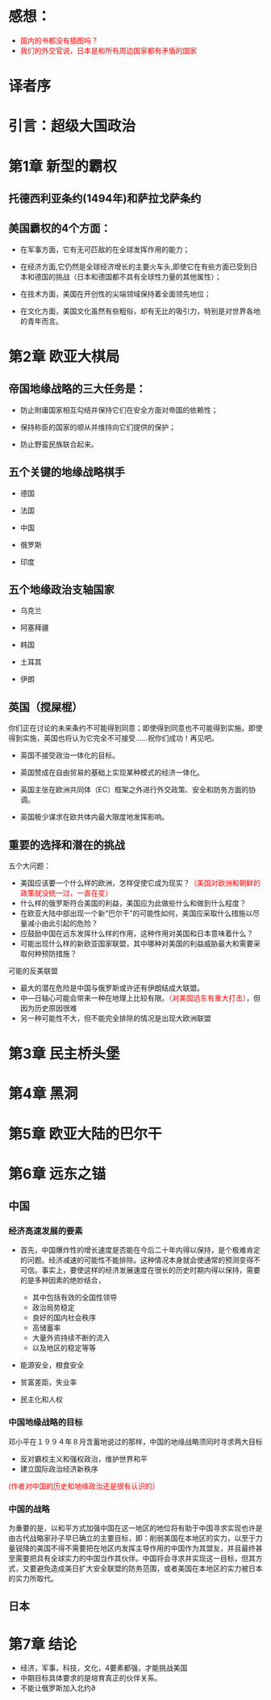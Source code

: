 #  感想：

- <font color='red'>国内的书都没有插图吗？</font>
- <font color='red'>我们的外交官说，日本是和所有周边国家都有矛盾的国家</font>

# 译者序

# 引言：超级大国政治

# 第1章 新型的霸权

## 托德西利亚条约(1494年)和萨拉戈萨条约

## 美国霸权的4个方面：

- 在军事方面，它有无可匹敌的在全球发挥作用的能力；

- 在经济方面,它仍然是全球经济增长的主要火车头,即使它在有些方面已受到日本和德国的挑战（日本和德国都不具有全球性力量的其他属性）；

- 在技术方面，美国在开创性的尖端领域保持着全面领先地位；

- 在文化方面，美国文化虽然有些粗俗，却有无比的吸引力，特别是对世界各地的青年而言。


# 第2章 欧亚大棋局

## 帝国地缘战略的三大任务是：

- 防止附庸国家相互勾结并保持它们在安全方面对帝国的依赖性；

- 保持称臣的国家的顺从并维持向它们提供的保护；

- 防止野蛮民族联合起来。


## 五个关键的地缘战略棋手

- 德国

- 法国

- 中国

- 俄罗斯

- 印度


## 五个地缘政治支轴国家

- 乌克兰

- 阿塞拜疆

- 韩国

- 土耳其

- 伊朗


## 英国（搅屎棍）

你们正在讨论的未来条约不可能得到同意；即使得到同意也不可能得到实施。即使得到实施，英国也将认为它完全不可接受……祝你们成功！再见吧。

- 英国不接受政治一体化的目标。

- 英国赞成在自由贸易的基础上实现某种模式的经济一体化。

- 英国主张在欧洲共同体（EC）框架之外进行外交政策、安全和防务方面的协调。

- 英国极少谋求在欧共体内最大限度地发挥影响。

## 重要的选择和潜在的挑战

五个大问题：

- 美国应该要一个什么样的欧洲，怎样促使它成为现实？<font color='red'>（美国对欧洲和朝鲜的政策就没统一过，一直在变）</font>
-  什么样的俄罗斯符合美国的利益，美国应为此做些什么和做到什么程度？
- 在欧亚大陆中部出现一个新“巴尔干”的可能性如何，美国应采取什么措施以尽量减小由此引起的危险？
- 应鼓励中国在远东发挥什么样的作用，这种作用对美国和日本意味着什么？
- 可能出现什么样的新欧亚国家联盟，其中哪种对美国的利益威胁最大和需要采取何种预防措施？

可能的反美联盟

- 最大的潜在危险是中国与俄罗斯或许还有伊朗结成大联盟。
- 中—日轴心可能会带来一种在地理上比较有限。<font color='red'>（对美国远东有重大打击）</font>，但因为历史原因很难
- 另一种可能性不大，但不能完全排除的情况是出现大欧洲联盟

# 第3章 民主桥头堡

# 第4章 黑洞

# 第5章 欧亚大陆的巴尔干

# 第6章 远东之锚

## 中国

### 经济高速发展的要素

- 首先，中国爆炸性的增长速度是否能在今后二十年内得以保持，是个极难肯定的问题。经济减速的可能性不能排除。这种情况本身就会使通常的预测变得不可信。事实上，要使这样的经济发展速度在很长的历史时期内得以保持，需要的是多种因素的绝妙结合，
  - 其中包括有效的全国性领导
  - 政治局势稳定
  - 良好的国内社会秩序
  - 高储蓄率
  - 大量外资持续不断的流入
  - 以及地区的稳定等等

- 能源安全，粮食安全
- 贫富差距，失业率
- 民主化和人权



### 中国地缘战略的目标

邓小平在１９９４年８月含蓄地说过的那样，中国的地缘战略须同时寻求两大目标

- 反对霸权主义和强权政治，维护世界和平
- 建立国际政治经济新秩序

<font color='red'>(作者对中国的历史和地缘政治还是很有认识的）</font>

### 中国的战略

为重要的是，以和平方式加强中国在这一地区的地位将有助于中国寻求实现也许是由古代战略家孙子早已确立的主要目标，即：削弱美国在本地区的实力，以至于力量锐降的美国不得不需要把在地区内发挥主导作用的中国作为其盟友，并且最终甚至需要把具有全球实力的中国当作其伙伴。中国将会寻求并实现这一目标，但其方式，又要避免造成美日扩大安全联盟的防务范围，或者美国在本地区的实力被日本的实力所取代。

## 日本

# 第7章 结论

- 经济，军事，科技，文化，4要素都强，才能挑战美国
- 中期目标具体要求的是培育真正的伙伴关系。
- 不能让俄罗斯加入北约∂